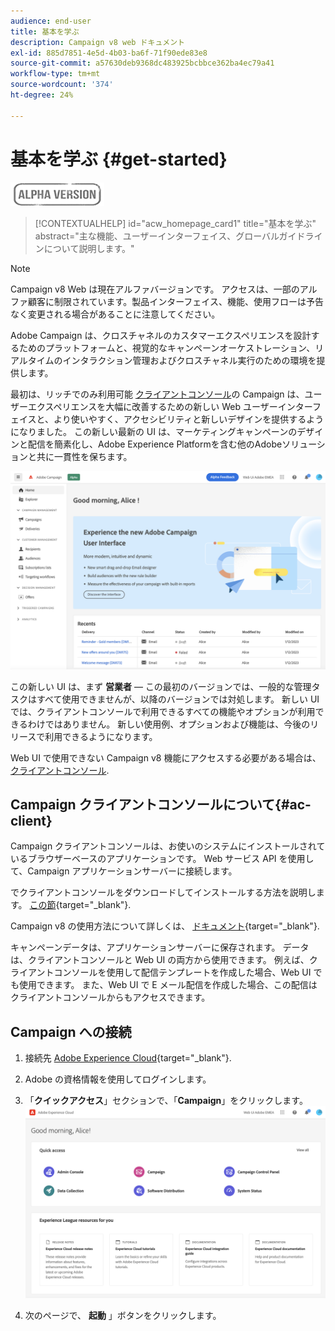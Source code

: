 ```yaml
---
audience: end-user
title: 基本を学ぶ
description: Campaign v8 web ドキュメント
exl-id: 885d7851-4e5d-4b03-ba6f-71f90ede83e8
source-git-commit: a57630deb9368dc483925bcbbce362ba4ec79a41
workflow-type: tm+mt
source-wordcount: '374'
ht-degree: 24%

---
```


# 基本を学ぶ {#get-started}

![](../assets/do-not-localize/badge.png)

<!--
V8 web overview
context, scope (targets cross-channel practitioners), limitations
only existing customers
-->
>[!CONTEXTUALHELP]
>id="acw_homepage_card1"
>title="基本を学ぶ"
>abstract="主な機能、ユーザーインターフェイス、グローバルガイドラインについて説明します。"

>[!NOTE]
>
>Campaign v8 Web は現在アルファバージョンです。 アクセスは、一部のアルファ顧客に制限されています。製品インターフェイス、機能、使用フローは予告なく変更される場合があることに注意してください。

Adobe Campaign は、クロスチャネルのカスタマーエクスペリエンスを設計するためのプラットフォームと、視覚的なキャンペーンオーケストレーション、リアルタイムのインタラクション管理およびクロスチャネル実行のための環境を提供します。

最初は、リッチでのみ利用可能 [クライアントコンソール](#ac-client)の Campaign は、ユーザーエクスペリエンスを大幅に改善するための新しい Web ユーザーインターフェイスと、より使いやすく、アクセシビリティと新しいデザインを提供するようになりました。 この新しい最新の UI は、マーケティングキャンペーンのデザインと配信を簡素化し、Adobe Experience Platformを含む他のAdobeソリューションと共に一貫性を保ちます。


![](assets/home.png)

この新しい UI は、まず **営業者**  — この最初のバージョンでは、一般的な管理タスクはすべて使用できませんが、以降のバージョンでは対処します。 新しい UI では、クライアントコンソールで利用できるすべての機能やオプションが利用できるわけではありません。 新しい使用例、オプションおよび機能は、今後のリリースで利用できるようになります。

Web UI で使用できない Campaign v8 機能にアクセスする必要がある場合は、 [クライアントコンソール](#ac-client).

## Campaign クライアントコンソールについて{#ac-client}

Campaign クライアントコンソールは、お使いのシステムにインストールされているブラウザーベースのアプリケーションです。 Web サービス API を使用して、Campaign アプリケーションサーバーに接続します。

でクライアントコンソールをダウンロードしてインストールする方法を説明します。 [この節](https://experienceleague.adobe.com/docs/campaign/campaign-v8/new/connect.html){target="_blank"}.

Campaign v8 の使用方法について詳しくは、 [ドキュメント](https://experienceleague.adobe.com/docs/campaign/campaign-v8/campaign-home.html?lang=ja){target="_blank"}.

キャンペーンデータは、アプリケーションサーバーに保存されます。 データは、クライアントコンソールと Web UI の両方から使用できます。 例えば、クライアントコンソールを使用して配信テンプレートを作成した場合、Web UI でも使用できます。 また、Web UI で E メール配信を作成した場合、この配信はクライアントコンソールからもアクセスできます。

## Campaign への接続


1. 接続先 [Adobe Experience Cloud](http://experience.adobe.com){target="_blank"}.
1. Adobe の資格情報を使用してログインします。
1. 「**クイックアクセス**」セクションで、「**Campaign**」をクリックします。
   ![](assets/connect.png)

1. 次のページで、 **起動** 」ボタンをクリックします。

<!--
-> experience cloud home: "Campaign" -> home campaign v8
-> or Campaign v8 web if direct URL
-->

